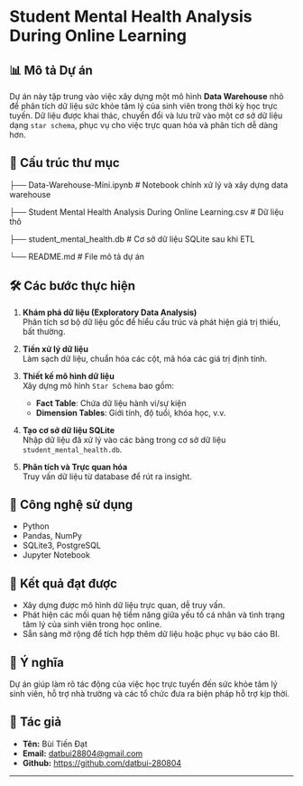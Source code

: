 # Student Mental Health Analysis During Online Learning

## 📊 Mô tả Dự án

Dự án này tập trung vào việc xây dựng một mô hình **Data Warehouse** nhỏ để phân tích dữ liệu sức khỏe tâm lý của sinh viên trong thời kỳ học trực tuyến. Dữ liệu được khai thác, chuyển đổi và lưu trữ vào một cơ sở dữ liệu dạng `star schema`, phục vụ cho việc trực quan hóa và phân tích dễ dàng hơn.

## 📁 Cấu trúc thư mục

├── Data-Warehouse-Mini.ipynb # Notebook chính xử lý và xây dựng data warehouse

├── Student Mental Health Analysis During Online Learning.csv # Dữ liệu thô

├── student_mental_health.db # Cơ sở dữ liệu SQLite sau khi ETL

└── README.md # File mô tả dự án


## 🛠️ Các bước thực hiện

1. **Khám phá dữ liệu (Exploratory Data Analysis)**  
   Phân tích sơ bộ dữ liệu gốc để hiểu cấu trúc và phát hiện giá trị thiếu, bất thường.

2. **Tiền xử lý dữ liệu**  
   Làm sạch dữ liệu, chuẩn hóa các cột, mã hóa các giá trị định tính.

3. **Thiết kế mô hình dữ liệu**  
   Xây dựng mô hình `Star Schema` bao gồm:
   - **Fact Table**: Chứa dữ liệu hành vi/sự kiện
   - **Dimension Tables**: Giới tính, độ tuổi, khóa học, v.v.

4. **Tạo cơ sở dữ liệu SQLite**  
   Nhập dữ liệu đã xử lý vào các bảng trong cơ sở dữ liệu `student_mental_health.db`.

5. **Phân tích và Trực quan hóa**  
   Truy vấn dữ liệu từ database để rút ra insight.

## 🧰 Công nghệ sử dụng

- Python
- Pandas, NumPy
- SQLite3, PostgreSQL
- Jupyter Notebook

## 📌 Kết quả đạt được

- Xây dựng được mô hình dữ liệu trực quan, dễ truy vấn.
- Phát hiện các mối quan hệ tiềm năng giữa yếu tố cá nhân và tình trạng tâm lý của sinh viên trong học online.
- Sẵn sàng mở rộng để tích hợp thêm dữ liệu hoặc phục vụ báo cáo BI.

## 🧠 Ý nghĩa

Dự án giúp làm rõ tác động của việc học trực tuyến đến sức khỏe tâm lý sinh viên, hỗ trợ nhà trường và các tổ chức đưa ra biện pháp hỗ trợ kịp thời.

## 📎 Tác giả

- **Tên:** Bùi Tiến Đạt
- **Email:** datbui28804@gmail.com
- **Github:** https://github.com/datbui-280804

---

